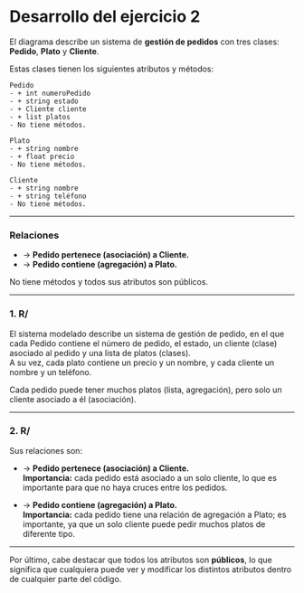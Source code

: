 # Desarrollo del ejercicio 2

El diagrama describe un sistema de **gestión de pedidos** con tres clases: **Pedido**, **Plato** y **Cliente**.

Estas clases tienen los siguientes atributos y métodos:

    Pedido
    - + int numeroPedido  
    - + string estado  
    - + Cliente cliente  
    - + list platos  
    - No tiene métodos.  

    Plato
    - + string nombre  
    - + float precio  
    - No tiene métodos.  

    Cliente
    - + string nombre  
    - + string teléfono  
    - No tiene métodos.  

---

### Relaciones
- -> **Pedido pertenece (asociación) a Cliente.**  
- -> **Pedido contiene (agregación) a Plato.**

No tiene métodos y todos sus atributos son públicos.

---

### 1. R/
El sistema modelado describe un sistema de gestión de pedido, en el que cada Pedido contiene el número de pedido, el estado, un cliente (clase) asociado al pedido y una lista de platos (clases).  
A su vez, cada plato contiene un precio y un nombre, y cada cliente un nombre y un teléfono.  

Cada pedido puede tener muchos platos (lista, agregación), pero solo un cliente asociado a él (asociación).

---

### 2. R/
Sus relaciones son:

- -> **Pedido pertenece (asociación) a Cliente.**  
  **Importancia:** cada pedido está asociado a un solo cliente, lo que es importante para que no haya cruces entre los pedidos.  

- -> **Pedido contiene (agregación) a Plato.**  
  **Importancia:** cada pedido tiene una relación de agregación a Plato; es importante, ya que un solo cliente puede pedir muchos platos de diferente tipo.  

---

Por último, cabe destacar que todos los atributos son **públicos**, lo que significa que cualquiera puede ver y modificar los distintos atributos dentro de cualquier parte del código.